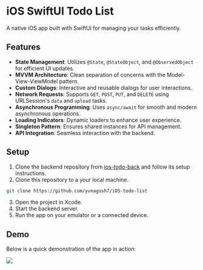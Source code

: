 # iOS SwiftUI Todo List
A native iOS app built with SwiftUI for managing your tasks efficiently.

## Features
- **State Management**: Utilizes `@State`, `@StateObject`, and `@ObservedObject` for efficient UI updates.
- **MVVM Architecture**: Clean separation of concerns with the Model-View-ViewModel pattern.
- **Custom Dialogs**: Interactive and reusable dialogs for user interactions.
- **Network Requests**: Supports `GET`, `POST`, `PUT`, and `DELETE` using URLSession's `data` and `upload` tasks.
- **Asynchronous Programming**: Uses `async/await` for smooth and modern asynchronous operations.
- **Loading Indicators**: Dynamic loaders to enhance user experience.
- **Singleton Pattern**: Ensures shared instances for API management.
- **API Integration**: Seamless interaction with the backend.

## Setup
1. Clone the backend repository from [ios-todo-back](https://github.com/yunagosh7/ios-todo-back) and follow its setup instructions.
2. Clone this repository to a your local machine.
```bash
git clone https://github.com/yunagosh7/iOS-todo-list
```
3. Open the project in Xcode.
4. Start the backend server.
5. Run the app on your emulator or a connected device.


## Demo
Below is a quick demonstration of the app in action:

<img src="./app-demo.gif" style="max-width: 500px">